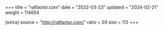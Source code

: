 +++
title = "ratfactor.com"
date = "2022-03-23"
updated = "2024-02-21"
weight = 114654

[extra]
source = "http://ratfactor.com/"
ratio = 29
size = 112
+++
